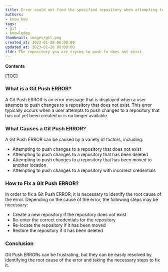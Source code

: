 ```yaml
---
title: Error could not find the specified repository when attempting to push to git
authors:
- know_how
tags:
- git
- knowledge
thumbnail: images/git.png
created_at: 2023-01-28 00:00:00
updated_at: 2023-01-28 00:00:00
tldr: The repository you are trying to push to does not exist.
---
```


**Contents**

[TOC]

### What is a Git Push ERROR?
A Git Push ERROR is an error message that is displayed when a user attempts to push changes to a repository that does not exist. This error typically occurs when a user attempts to push changes to a repository that has not yet been created or is no longer available.

### What Causes a Git Push ERROR?
A Git Push ERROR can be caused by a variety of factors, including: 

- Attempting to push changes to a repository that does not exist 
- Attempting to push changes to a repository that has been deleted 
- Attempting to push changes to a repository that has been moved to another location 
- Attempting to push changes to a repository with incorrect credentials 

### How to Fix a Git Push ERROR?
In order to fix a Git Push ERROR, it is necessary to identify the root cause of the error. Depending on the cause of the error, the following steps may be necessary: 

- Create a new repository if the repository does not exist 
- Re-enter the correct credentials for the repository 
- Re-locate the repository if it has been moved 
- Restore the repository if it has been deleted 

### Conclusion
Git Push ERRORs can be frustrating, but they can be easily resolved by identifying the root cause of the error and taking the necessary steps to fix it.
